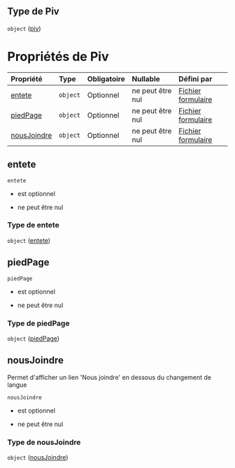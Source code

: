 ## Type de Piv

`object` ([piv](frw-form-definitions-piv.md))

# Propriétés de Piv

| Propriété                   | Type     | Obligatoire | Nullable         | Défini par                                                                                                       |
| :-------------------------- | :------- | :---------- | :--------------- | :--------------------------------------------------------------------------------------------------------------- |
| [entete](#entete)           | `object` | Optionnel   | ne peut être nul | [Fichier formulaire](frw-form-definitions-entete.md "schemas/form#/definitions/Piv/properties/entete")           |
| [piedPage](#piedpage)       | `object` | Optionnel   | ne peut être nul | [Fichier formulaire](frw-form-definitions-piedpage.md "schemas/form#/definitions/Piv/properties/piedPage")       |
| [nousJoindre](#nousjoindre) | `object` | Optionnel   | ne peut être nul | [Fichier formulaire](frw-form-definitions-nousjoindre.md "schemas/form#/definitions/Piv/properties/nousJoindre") |

## entete



`entete`

*   est optionnel

*   ne peut être nul

### Type de entete

`object` ([entete](frw-form-definitions-entete.md))

## piedPage



`piedPage`

*   est optionnel

*   ne peut être nul

### Type de piedPage

`object` ([piedPage](frw-form-definitions-piedpage.md))

## nousJoindre

Permet d'afficher un lien 'Nous joindre' en dessous du changement de langue

`nousJoindre`

*   est optionnel

*   ne peut être nul

### Type de nousJoindre

`object` ([nousJoindre](frw-form-definitions-nousjoindre.md))
